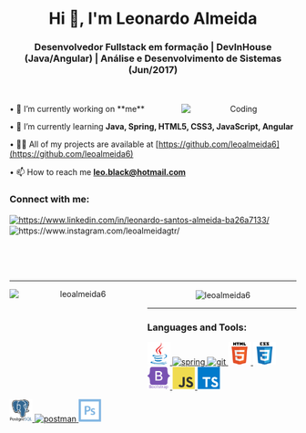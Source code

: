<h1 align="center">Hi 👋, I'm Leonardo Almeida</h1>
<h3 align="center">Desenvolvedor Fullstack em formação | DevInHouse (Java/Angular) | Análise e Desenvolvimento de Sistemas (Jun/2017)</h3>

 <br>
  <br>
<div align="center">
<img align="right"alt="Coding" height="40%" width="40%" src="https://i.pinimg.com/originals/50/83/e0/5083e0a2a7dcaae07c142e8b87036a27.gif">

<div align="left">
• 🔭 I’m currently working on **me** <br>

• 🌱 I’m currently learning **Java, Spring, HTML5, CSS3, JavaScript, Angular** <br>

• 👨‍💻 All of my projects are available at [https://github.com/leoalmeida6](https://github.com/leoalmeida6) <br>

• 📫 How to reach me **leo.black@hotmail.com** <br>
  
<h3 align="left">Connect with me:</h3>
<p align="left">
<a href="https://linkedin.com/in/https://www.linkedin.com/in/leonardo-santos-almeida-ba26a7133/" target="blank"><img align="center" src="https://raw.githubusercontent.com/rahuldkjain/github-profile-readme-generator/master/src/images/icons/Social/linked-in-alt.svg" alt="https://www.linkedin.com/in/leonardo-santos-almeida-ba26a7133/" height="30" width="40" /></a> <span>   </span
<a href="https://instagram.com/https://www.instagram.com/leoalmeidagtr/" target="blank"><img align="center" src="https://raw.githubusercontent.com/rahuldkjain/github-profile-readme-generator/master/src/images/icons/Social/instagram.svg" alt="https://www.instagram.com/leoalmeidagtr/" height="30" width="40" /></a>
</p><br><br><br>  
</div>
  
 <hr>

 <div>
<p><img align="left" height="180em" width="48%" src="https://github-readme-stats.vercel.app/api/top-langs?username=leoalmeida6&show_icons=true&locale=en&layout=compact" alt="leoalmeida6" /></p>

<p>&nbsp;<img align="center" height="180em" width="48%" src="https://github-readme-stats.vercel.app/api?username=leoalmeida6&show_icons=true&locale=en" alt="leoalmeida6" /></p>
</div>
 
<hr>

  <div align="left">
<h3 align="left">Languages and Tools:</h3>
<p align="left"> 

<a href="https://www.java.com" target="_blank" rel="noreferrer"> <img src="https://raw.githubusercontent.com/devicons/devicon/master/icons/java/java-original.svg" alt="java" width="40" height="40"/> </a> <a href="https://spring.io/" target="_blank" rel="noreferrer"> <img src="https://www.vectorlogo.zone/logos/springio/springio-icon.svg" alt="spring" width="40" height="40"/> </a> <a href="https://git-scm.com/" target="_blank" rel="noreferrer"> <img src="https://www.vectorlogo.zone/logos/git-scm/git-scm-icon.svg" alt="git" width="40" height="40"/> </a> <a href="https://www.w3.org/html/" target="_blank" rel="noreferrer"> <img src="https://raw.githubusercontent.com/devicons/devicon/master/icons/html5/html5-original-wordmark.svg" alt="html5" width="40" height="40"/> </a> <a href="https://www.w3schools.com/css/" target="_blank" rel="noreferrer"> <img src="https://raw.githubusercontent.com/devicons/devicon/master/icons/css3/css3-original-wordmark.svg" alt="css3" width="40" height="40"/> </a> <a href="https://getbootstrap.com" target="_blank" rel="noreferrer"> <img src="https://raw.githubusercontent.com/devicons/devicon/master/icons/bootstrap/bootstrap-plain-wordmark.svg" alt="bootstrap" width="40" height="40"/> </a> <a href="https://developer.mozilla.org/en-US/docs/Web/JavaScript" target="_blank" rel="noreferrer"> <img src="https://raw.githubusercontent.com/devicons/devicon/master/icons/javascript/javascript-original.svg" alt="javascript" width="40" height="40"/> </a> <a href="https://www.typescriptlang.org/" target="_blank" rel="noreferrer"> <img src="https://raw.githubusercontent.com/devicons/devicon/master/icons/typescript/typescript-original.svg" alt="typescript" width="40" height="40"/> </a> </p> <a href="https://www.postgresql.org" target="_blank" rel="noreferrer"> <img src="https://raw.githubusercontent.com/devicons/devicon/master/icons/postgresql/postgresql-original-wordmark.svg" alt="postgresql" width="40" height="40"/> </a> <a href="https://postman.com" target="_blank" rel="noreferrer"> <img src="https://www.vectorlogo.zone/logos/getpostman/getpostman-icon.svg" alt="postman" width="40" height="40"/> </a> <a href="https://www.photoshop.com/en" target="_blank" rel="noreferrer"> <img src="https://raw.githubusercontent.com/devicons/devicon/master/icons/photoshop/photoshop-line.svg" alt="photoshop" width="40" height="40"/> </a>
  </div>

